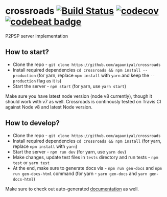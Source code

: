 # crossroads [![Build Status](https://travis-ci.org/agauniyal/crossroads.svg?branch=master)](https://travis-ci.org/agauniyal/crossroads) [![codecov](https://codecov.io/gh/agauniyal/crossroads/branch/master/graph/badge.svg)](https://codecov.io/gh/agauniyal/crossroads) [![codebeat badge](https://codebeat.co/badges/581a9965-bd52-486e-bdd5-7fb2a42a94fd)](https://codebeat.co/projects/github-com-agauniyal-crossroads-master)
P2PSP server implementation


## How to start?
 - Clone the repo - `git clone https://github.com/agauniyal/crossroads`
 - Install required dependencies `cd crossroads && npm install --production` (for yarn, replace `npm install` with `yarn` and keep the `--production` flag as it is)
 - Start the server - `npm start` (for yarn, use `yarn start`)

Make sure you have latest node version (node v8 currently), though it should work with v7 as well. Crossroads is continously tested on Travis CI against Node v8 and latest Node version.

## How to develop?
 - Clone the repo - `git clone https://github.com/agauniyal/crossroads`
 - Install required dependencies `cd crossroads && npm install` (for yarn, replace `npm install` with `yarn`)
 - Start the server - `npm run dev` (for yarn, use `yarn dev`)
 - Make changes, update test files in `tests` directory and run tests - `npm test` or `yarn test`
 - At the end, make sure to generate docs via - `npm run gen-docs` and `npm run gen-docs-html` command (for yarn - `yarn gen-docs` and `yarn gen-docs-html`)

Make sure to check out auto-generated [documentation](docs) as well.
